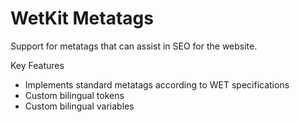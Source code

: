 WetKit Metatags
===============
Support for metatags that can assist in SEO for the website.

Key Features
* Implements standard metatags according to WET specifications
* Custom bilingual tokens
* Custom bilingual variables

